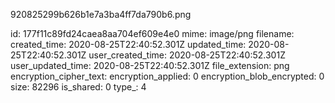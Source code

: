 920825299b626b1e7a3ba4ff7da790b6.png

id: 177f11c89fd24caea8aa704ef609e4e0
mime: image/png
filename: 
created_time: 2020-08-25T22:40:52.301Z
updated_time: 2020-08-25T22:40:52.301Z
user_created_time: 2020-08-25T22:40:52.301Z
user_updated_time: 2020-08-25T22:40:52.301Z
file_extension: png
encryption_cipher_text: 
encryption_applied: 0
encryption_blob_encrypted: 0
size: 82296
is_shared: 0
type_: 4